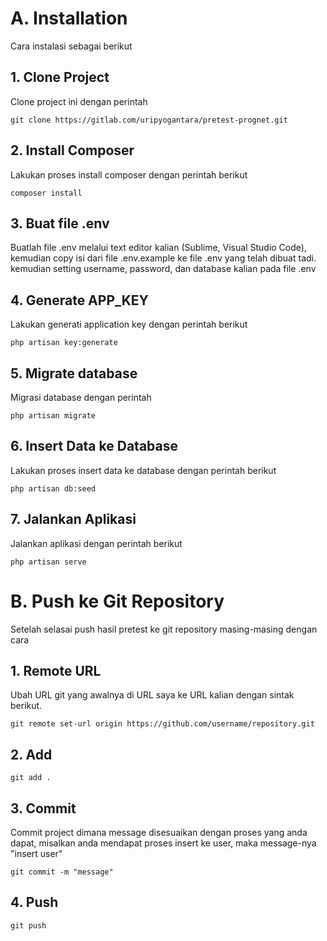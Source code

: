 # A. Installation
Cara instalasi sebagai berikut

## 1. Clone Project
Clone project ini dengan perintah
```
git clone https://gitlab.com/uripyogantara/pretest-prognet.git
```

## 2. Install Composer
Lakukan proses install composer dengan perintah berikut
```
composer install
```

## 3. Buat file .env
Buatlah file .env melalui text editor kalian (Sublime, Visual Studio Code), kemudian copy isi dari file .env.example ke file .env yang telah dibuat tadi.
kemudian setting username, password, dan database kalian pada file .env

## 4. Generate APP_KEY
Lakukan generati application key dengan perintah berikut
```
php artisan key:generate
```

## 5. Migrate database
Migrasi database dengan perintah
```
php artisan migrate
```

## 6. Insert Data ke Database
Lakukan proses insert data ke database dengan perintah berikut
```
php artisan db:seed
```

## 7. Jalankan Aplikasi
Jalankan aplikasi dengan perintah berikut
```
php artisan serve
```

# B. Push ke Git Repository
Setelah selasai push hasil pretest ke git repository masing-masing dengan cara

## 1. Remote URL
Ubah URL git yang awalnya di URL saya ke URL kalian dengan sintak berikut.
```
git remote set-url origin https://github.com/username/repository.git
```

## 2. Add
```
git add .
```

## 3. Commit
Commit project dimana message disesuaikan dengan proses yang anda dapat, misalkan anda mendapat proses insert ke user, maka message-nya "insert user"
```
git commit -m "message"
```

## 4. Push
```
git push
```